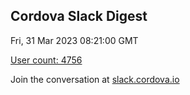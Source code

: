 ## Cordova Slack Digest
Fri, 31 Mar 2023 08:21:00 GMT

[User count: 4756](https://cordova.slack.com/)


Join the conversation at [slack.cordova.io](http://slack.cordova.io/)
